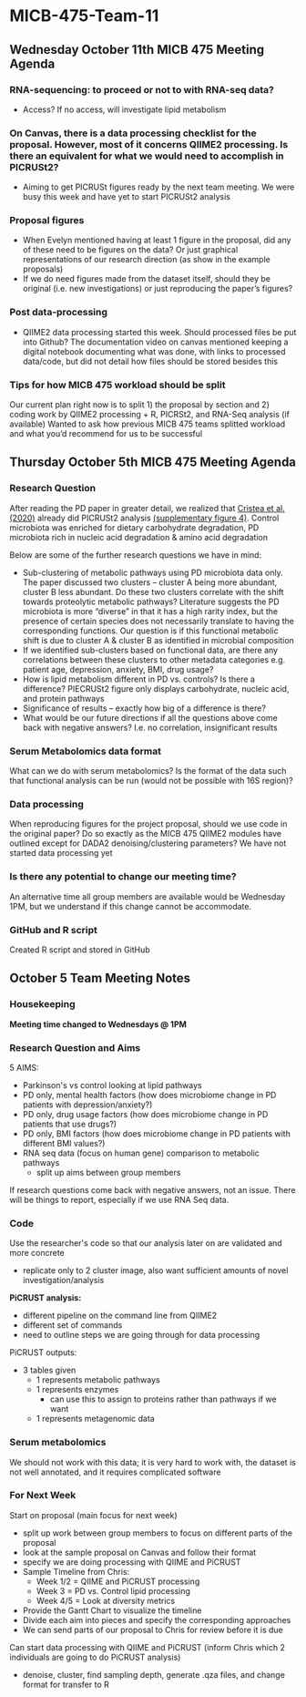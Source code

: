 # MICB-475-Team-11

## Wednesday October 11th MICB 475 Meeting Agenda
### RNA-sequencing: to proceed or not to with RNA-seq data?
 * Access? If no access, will investigate lipid metabolism

### On Canvas, there is a data processing checklist for the proposal. However, most of it concerns QIIME2 processing. Is there an equivalent for what we would need to accomplish in PICRUSt2? 
* Aiming to get PICRUSt figures ready by the next team meeting. We were busy this week and have yet to start PICRUSt2 analysis

### Proposal figures
* When Evelyn mentioned having at least 1 figure in the proposal, did any of these need to be figures on the data? Or just graphical representations of our research direction (as show in the example proposals)
* If we do need figures made from the dataset itself, should they be original (i.e. new investigations) or just reproducing the paper’s figures? 

### Post data-processing
* QIIME2 data processing started this week. Should processed files be put into Github? The documentation video on canvas mentioned keeping a digital notebook documenting what was done, with links to processed data/code, but did not detail how files should be stored besides this 

### Tips for how MICB 475 workload should be split 
Our current plan right now is to split 1) the proposal by section and 2) coding work by QIIME2 processing + R, PICRSt2, and RNA-Seq analysis (if available) 
Wanted to ask how previous MICB 475 teams splitted workload and what you’d recommend for us to be successful 

## Thursday October 5th MICB 475 Meeting Agenda
### Research Question
After reading the PD paper in greater detail, we realized that [Cristea et al. (2020)](https://movementdisorders.onlinelibrary.wiley.com/doi/10.1002/mds.28052)  already did PICRUSt2 analysis [(supplementary figure 4)](https://movementdisorders.onlinelibrary.wiley.com/action/downloadSupplement?doi=10.1002%2Fmds.28052&file=mds28052-sup-0002-FigureS1.pdf). Control microbiota was enriched for dietary carbohydrate degradation, PD microbiota rich in nucleic acid degradation & amino acid degradation 

Below are some of the further research questions we have in mind: 
* Sub-clustering of metabolic pathways using PD microbiota data only. The paper discussed two clusters – cluster A being more abundant, cluster B less abundant. Do these two clusters correlate with the shift towards proteolytic metabolic pathways? Literature suggests the PD microbiota is more “diverse” in that it has a high rarity index, but the presence of certain species does not necessarily translate to having the corresponding functions. Our question is if this functional metabolic shift is due to cluster A & cluster B as identified in microbial composition 
* If we identified sub-clusters based on functional data, are there any correlations between these clusters to other metadata categories e.g. patient age, depression, anxiety, BMI, drug usage? 
* How is lipid metabolism different in PD vs. controls? Is there a difference? PIECRUSt2 figure only displays carbohydrate, nucleic acid, and protein pathways 
* Significance of results – exactly how big of a difference is there?
* What would be our future directions if all the questions above come back with negative answers? I.e. no correlation, insignificant results 

### Serum Metabolomics data format
What can we do with serum metabolomics? Is the format of the data such that functional analysis can be run (would not be possible with 16S region)? 

### Data processing
When reproducing figures for the project proposal, should we use code in the original paper? Do so exactly as the MICB 475 QIIME2 modules have outlined except for DADA2 denoising/clustering parameters? 
We have not started data processing yet 
### Is there any potential to change our meeting time? 
An alternative time all group members are available would be Wednesday 1PM, but we understand if this change cannot be accommodate.

### GitHub and R script
Created R script and stored in GitHub

## October 5 Team Meeting Notes
### Housekeeping
**Meeting time changed to Wednesdays @ 1PM**

### Research Question and Aims

5 AIMS:
*  Parkinson's vs control looking at lipid pathways
*  PD only, mental health factors (how does microbiome change in PD patients with depression/anxiety?)
*  PD only, drug usage factors (how does microbiome change in PD patients that use drugs?)
*  PD only, BMI factors (how does microbiome change in PD patients with different BMI values?)
*  RNA seq data (focus on human gene) comparison to metabolic pathways
      * split up aims between group members

If research questions come back with negative answers, not an issue. There will be things to report, especially if we use RNA Seq data.

### Code
Use the researcher's code so that our analysis later on are validated and more concrete
* replicate only to 2 cluster image, also want sufficient amounts of novel investigation/analysis

**PiCRUST analysis:**
* different pipeline on the command line from QIIME2
* different set of commands
* need to outline steps we are going through for data processing

PiCRUST outputs:
* 3 tables given
  * 1 represents metabolic pathways
  * 1 represents enzymes
    * can use this to assign to proteins rather than pathways if we want
  * 1 represents metagenomic data

### Serum metabolomics
We should not work with this data; it is very hard to work with, the dataset is not well annotated, and it requires complicated software

### For Next Week
Start on proposal (main focus for next week)
* split up work between group members to focus on different parts of the proposal
* look at the sample proposal on Canvas and follow their format
* specify we are doing processing with QIIME and PiCRUST
* Sample Timeline from Chris:
  * Week 1/2 = QIIME and PiCRUST processing
  * Week 3 = PD vs. Control lipid processing
  * Week 4/5 = Look at diversity metrics
* Provide the Gantt Chart to visualize the timeline
* Divide each aim into pieces and specify the corresponding approaches
* We can send parts of our proposal to Chris for review before it is due 

Can start data processing with QIIME and PiCRUST (inform Chris which 2 individuals are going to do PiCRUST analysis)
* denoise, cluster, find sampling depth, generate .qza files, and change format for transfer to R


